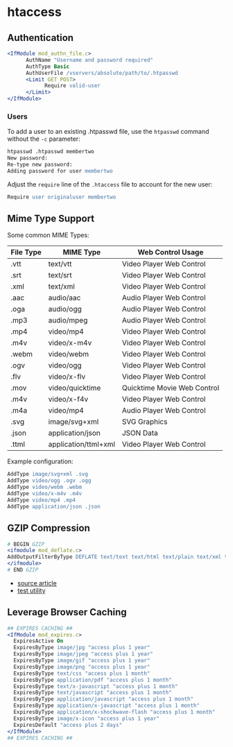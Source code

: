 # htaccess

## Authentication

```apache
<IfModule mod_authn_file.c>
      AuthName "Username and password required"
      AuthType Basic
      AuthUserFile /vservers/absolute/path/to/.htpasswd
      <Limit GET POST>
            Require valid-user
      </Limit>
</IfModule>
```

### Users

To add a user to an existing .htpasswd file, use the `htpasswd` command without the `-c` parameter:

```apache
htpasswd .htpasswd membertwo
New password:
Re-type new password:
Adding password for user membertwo
```

Adjust the `require` line of the `.htaccess` file to account for the new user:

```apache
Require user originaluser membertwo
```

## Mime Type Support

Some common MIME Types:

| File Type | MIME Type | Web Control Usage |
|----------|--------|----------|
| .vtt | text/vtt | Video Player Web Control |
| .srt | text/srt | Video Player Web Control |
| .xml | text/xml | Video Player Web Control |
| .aac | audio/aac | Audio Player Web Control |
| .oga | audio/ogg | Audio Player Web Control |
| .mp3 | audio/mpeg | Audio Player Web Control |
| .mp4 | video/mp4 | Video Player Web Control |
| .m4v | video/x-m4v | Video Player Web Control |
| .webm | video/webm | Video Player Web Control |
| .ogv | video/ogg | Video Player Web Control |
| .flv | video/x-flv | Video Player Web Control |
| .mov | video/quicktime | Quicktime Movie Web Control |
| .m4v | video/x-f4v | Video Player Web Control |
| .m4a | video/mp4 | Audio Player Web Control |
| .svg | image/svg+xml | SVG Graphics |
| .json | application/json | JSON Data |
| .ttml | application/ttml+xml | Video Player Web Control |

Example configuration:

```apache
AddType image/svg+xml .svg
AddType video/ogg .ogv .ogg
AddType video/webm .webm
AddType video/x-m4v .m4v
AddType video/mp4 .mp4
AddType application/json .json
```

## GZIP Compression

```apache
# BEGIN GZIP
<ifmodule mod_deflate.c>
AddOutputFilterByType DEFLATE text/text text/html text/plain text/xml text/css application/x-javascript application/javascript
</ifmodule>
# END GZIP
```

- [source article](https://css-tricks.com/snippets/htaccess/active-gzip-compression/)
- [test utility](http://www.whatsmyip.org/http-compression-test/)

## Leverage Browser Caching

```apache
## EXPIRES CACHING ##
<IfModule mod_expires.c>
  ExpiresActive On
  ExpiresByType image/jpg "access plus 1 year"
  ExpiresByType image/jpeg "access plus 1 year"
  ExpiresByType image/gif "access plus 1 year"
  ExpiresByType image/png "access plus 1 year"
  ExpiresByType text/css "access plus 1 month"
  ExpiresByType application/pdf "access plus 1 month"
  ExpiresByType text/x-javascript "access plus 1 month"
  ExpiresByType text/javascript "access plus 1 month"
  ExpiresByType application/javascript "access plus 1 month"
  ExpiresByType application/x-javascript "access plus 1 month"
  ExpiresByType application/x-shockwave-flash "access plus 1 month"
  ExpiresByType image/x-icon "access plus 1 year"
  ExpiresDefault "access plus 2 days"
</IfModule>
## EXPIRES CACHING ##
```

